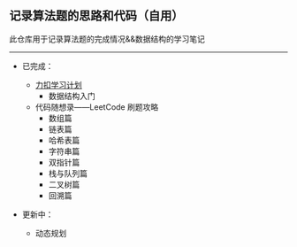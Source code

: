 ##  记录算法题的思路和代码（自用）
此仓库用于记录算法题的完成情况&&数据结构的学习笔记
***
* 已完成：   
  * [力扣学习计划](https://leetcode-cn.com/study-plan/)
      * 数据结构入门
  * 代码随想录——LeetCode 刷题攻略
      * 数组篇
      * 链表篇
      * 哈希表篇
      * 字符串篇
      * 双指针篇
      * 栈与队列篇
      * 二叉树篇
      * 回溯篇
    
* 更新中：   
  * 动态规划